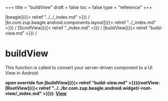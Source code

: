 +++
title = "buildView"
draft = false
toc = false
type = "reference"
+++

[beagle]({{< relref "../../_index.md" >}}) / [br.com.zup.beagle.android.components.layout]({{< relref "../_index.md" >}}) / [ScrollView]({{< relref "_index.md" >}}) / [buildView]({{< relref "build-view.md" >}}) / 



# buildView  


This function is called to convert your server-driven component to a UI View in Android

  
  
<b><b>open override fun [buildView]({{< relref "build-view.md" >}})(rootView: [RootView]({{< relref "../../br.com.zup.beagle.android.widget/-root-view/_index.md" >}})): [View](https://developer.android.com/reference/kotlin/android/view/View.html)</b></b>  



